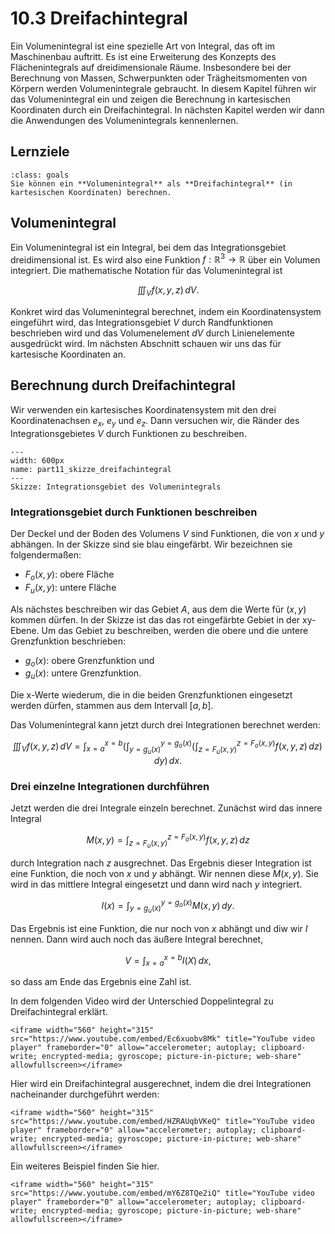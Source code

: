 # 10.3 Dreifachintegral

Ein Volumenintegral ist eine spezielle Art von Integral, das oft im Maschinenbau
auftritt. Es ist eine Erweiterung des Konzepts des Flächenintegrals auf
dreidimensionale Räume. Insbesondere bei der Berechnung von Massen,
Schwerpunkten oder Trägheitsmomenten von Körpern werden Volumenintegrale
gebraucht. In diesem Kapitel führen wir das Volumenintegral ein und zeigen die
Berechnung in kartesischen Koordinaten durch ein Dreifachintegral. In nächsten
Kapitel werden wir dann die Anwendungen des Volumenintegrals kennenlernen.

## Lernziele

```{admonition} Lernziele
:class: goals
Sie können ein **Volumenintegral** als **Dreifachintegral** (in kartesischen Koordinaten) berechnen.
```

## Volumenintegral

Ein Volumenintegral ist ein Integral, bei dem das Integrationsgebiet
dreidimensional ist. Es wird also eine Funktion $f:\mathbb{R}^3\to\mathbb{R}$
über ein Volumen integriert. Die mathematische Notation für das Volumenintegral
ist

$$\iiint_{V} f(x,y,z) \, dV.$$

Konkret wird das Volumenintegral berechnet, indem ein Koordinatensystem eingeführt wird, das Integrationsgebiet $V$ durch Randfunktionen beschrieben wird und das Volumenelement $dV$ durch Linienelemente ausgedrückt wird. Im nächsten Abschnitt schauen wir uns das für kartesische Koordinaten an.

## Berechnung durch Dreifachintegral

Wir verwenden ein kartesisches Koordinatensystem mit den drei Koordinatenachsen $e_x$, $e_y$ und $e_z$. Dann versuchen wir, die Ränder des Integrationsgebietes $V$ durch Funktionen zu beschreiben.

```{figure} pics/part11_skizze_dreifachintegral.svg
---
width: 600px
name: part11_skizze_dreifachintegral
---
Skizze: Integrationsgebiet des Volumenintegrals 
```

### Integrationsgebiet durch Funktionen beschreiben

Der Deckel und der Boden des  Volumens $V$ sind Funktionen, die von $x$ und $y$
abhängen. In der Skizze sind sie blau eingefärbt. Wir bezeichnen sie
folgendermaßen:

* $F_{o}(x,y)$: obere Fläche
* $F_{u}(x,y)$: untere Fläche

Als nächstes beschreiben wir das Gebiet $A$, aus dem die Werte für $(x,y)$
kommen dürfen. In der Skizze ist das das rot eingefärbte Gebiet in der xy-Ebene.
Um das Gebiet zu beschreiben, werden die obere und die untere Grenzfunktion
beschrieben:

* $g_{o}(x)$: obere Grenzfunktion und
* $g_{u}(x)$: untere Grenzfunktion.

Die x-Werte wiederum, die in die beiden Grenzfunktionen eingesetzt werden
dürfen, stammen aus dem Intervall $[a,b]$.

Das Volumenintegral kann jetzt durch drei Integrationen berechnet werden:

$$\iiint_{V}f(x,y,z)\, dV =
\int_{x=a}^{x=b} \left(
    \int_{y=g_{u}(x)}^{y=g_{o}(x)} \left(
        \int_{z = F_{u}(x,y)}^{z = F_{o}(x,y)} f(x,y,z)\, dz \right) \, dy
    \right) \, dx.$$

### Drei einzelne Integrationen durchführen

Jetzt werden die drei Integrale einzeln berechnet. Zunächst wird das innere
Integral

$$M(x,y) = \int_{z = F_{u}(x,y)}^{z = F_{o}(x,y)} f(x,y,z)\, dz$$

durch Integration nach $z$ ausgrechnet. Das Ergebnis dieser Integration ist eine
Funktion, die noch von $x$ und $y$ abhängt. Wir nennen diese $M(x,y)$. Sie wird
in das mittlere Integral eingesetzt und dann wird nach $y$ integriert.

$$I(x) =  \int_{y=g_{u}(x)}^{y=g_{o}(x)} M(x,y) \, dy.$$

Das Ergebnis ist eine Funktion, die nur noch von $x$ abhängt und diw wir $I$
nennen. Dann wird auch noch das äußere Integral berechnet,

$$V = \int_{x=a}^{x=b} I(X) \, dx,$$

so dass am Ende das Ergebnis eine Zahl ist.

In dem folgenden Video wird der Unterschied Doppelintegral zu Dreifachintegral
erklärt.

```{dropdown} Video zu "Doppelintegral vs. Dreifachintegral" von Daniel Jung
<iframe width="560" height="315" src="https://www.youtube.com/embed/Ec6xuobv8Mk" title="YouTube video player" frameborder="0" allow="accelerometer; autoplay; clipboard-write; encrypted-media; gyroscope; picture-in-picture; web-share" allowfullscreen></iframe>
```

Hier wird ein Dreifachintegral ausgerechnet, indem die drei Integrationen
nacheinander durchgeführt werden:

```{dropdown} Video zu "Mehrdimensionale Integrale: Dreifachintegrale in kartesischen Koordinaten" von Holger Schmidt
<iframe width="560" height="315" src="https://www.youtube.com/embed/HZRAUqbVKeQ" title="YouTube video player" frameborder="0" allow="accelerometer; autoplay; clipboard-write; encrypted-media; gyroscope; picture-in-picture; web-share" allowfullscreen></iframe>
```

Ein weiteres Beispiel finden Sie hier.

```{dropdown} Video zu "Übungsblatt 9, Aufgabe A1" von Dr.-Ing. Denis Busch
<iframe width="560" height="315" src="https://www.youtube.com/embed/mY6Z8TQe2iQ" title="YouTube video player" frameborder="0" allow="accelerometer; autoplay; clipboard-write; encrypted-media; gyroscope; picture-in-picture; web-share" allowfullscreen></iframe>
```
